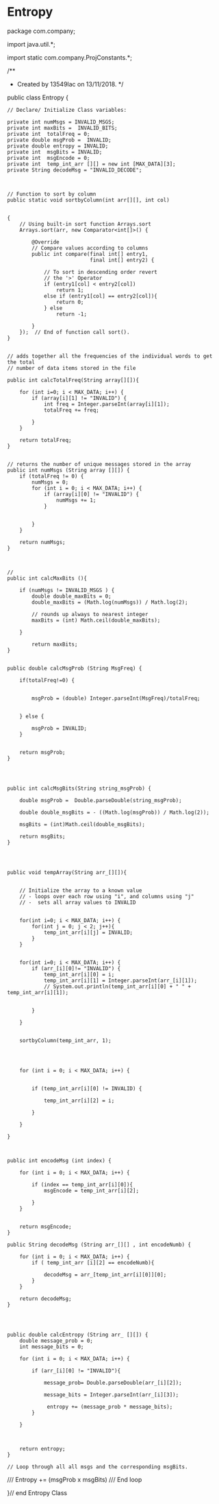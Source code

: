# Entropy

package com.company;

import java.util.*;

import static com.company.ProjConstants.*;

/**
 * Created by 13549lac on 13/11/2018.
 */


public class Entropy {

    // Declare/ Initialize Class variables:

    private int numMsgs = INVALID_MSGS;
    private int maxBits =  INVALID_BITS;
    private int  totalFreq = 0;
    private double msgProb =  INVALID;
    private double entropy = INVALID;
    private int  msgBits = INVALID;
    private int  msgEncode = 0;
    private int  temp_int_arr [][] = new int [MAX_DATA][3];
    private String decodeMsg = "INVALID_DECODE";



    // Function to sort by column
    public static void sortbyColumn(int arr[][], int col)


    {
        // Using built-in sort function Arrays.sort
        Arrays.sort(arr, new Comparator<int[]>() {

            @Override
            // Compare values according to columns
            public int compare(final int[] entry1,
                               final int[] entry2) {

                // To sort in descending order revert
                // the '>' Operator
                if (entry1[col] < entry2[col])
                    return 1;
                else if (entry1[col] == entry2[col]){
                    return 0;
                } else
                    return -1;

            }
        });  // End of function call sort().
    }


    // adds together all the frequencies of the individual words to get the total
    // number of data items stored in the file

    public int calcTotalFreq(String array[][]){

        for (int i=0; i < MAX_DATA; i++) {
            if (array[i][1] != "INVALID") {
                int freq = Integer.parseInt(array[i][1]);
                totalFreq += freq;

            }
        }

        return totalFreq;
    }


    // returns the number of unique messages stored in the array
    public int numMsgs (String array [][]) {
        if (totalFreq != 0) {
            numMsgs = 0;
            for (int i = 0; i < MAX_DATA; i++) {
                if (array[i][0] != "INVALID") {
                    numMsgs += 1;
                }


            }
        }

        return numMsgs;
    }



    //
    public int calcMaxBits (){

        if (numMsgs != INVALID_MSGS ) {
            double double_maxBits = 0;
            double_maxBits = (Math.log(numMsgs)) / Math.log(2);

            // rounds up always to nearest integer
            maxBits = (int) Math.ceil(double_maxBits);

        }

            return maxBits;
    }


    public double calcMsgProb (String MsgFreq) {

        if(totalFreq!=0) {


            msgProb = (double) Integer.parseInt(MsgFreq)/totalFreq;


        } else {

            msgProb = INVALID;
        }


        return msgProb;
    }




    public int calcMsgBits(String string_msgProb) {

        double msgProb =  Double.parseDouble(string_msgProb);

        double double_msgBits = - ((Math.log(msgProb)) / Math.log(2));

        msgBits = (int)Math.ceil(double_msgBits);

        return msgBits;
    }




    public void tempArray(String arr_[][]){


        // Initialize the array to a known value
        // - loops over each row using "i", and columns using "j"
        // -  sets all array values to INVALID


        for(int i=0; i < MAX_DATA; i++) {
            for(int j = 0; j < 2; j++){
                temp_int_arr[i][j] = INVALID;
            }
        }


        for(int i=0; i < MAX_DATA; i++) {
            if (arr_[i][0]!= "INVALID") {
                temp_int_arr[i][0] = i;
                temp_int_arr[i][1] = Integer.parseInt(arr_[i][1]);
                // System.out.println(temp_int_arr[i][0] + " " + temp_int_arr[i][1]);


            }

        }


        sortbyColumn(temp_int_arr, 1);




        for (int i = 0; i < MAX_DATA; i++) {


            if (temp_int_arr[i][0] != INVALID) {

                temp_int_arr[i][2] = i;

            }

        }

    }



    public int encodeMsg (int index) {

        for (int i = 0; i < MAX_DATA; i++) {

            if (index == temp_int_arr[i][0]){
                msgEncode = temp_int_arr[i][2];

            }
        }


        return msgEncode;
    }

    public String decodeMsg (String arr_[][] , int encodeNumb) {

        for (int i = 0; i < MAX_DATA; i++) {
            if ( temp_int_arr [i][2] == encodeNumb){

                decodeMsg = arr_[temp_int_arr[i][0]][0];
            }
        }

        return decodeMsg;
    }




    public double calcEntropy (String arr_ [][]) {
        double message_prob = 0;
        int message_bits = 0;

        for (int i = 0; i < MAX_DATA; i++) {

            if (arr_[i][0] != "INVALID"){

                message_prob= Double.parseDouble(arr_[i][2]);

                message_bits = Integer.parseInt(arr_[i][3]);

                 entropy += (message_prob * message_bits);
            }

        }



        return entropy;
    }

    // Loop through all all msgs and the corresponding msgBits.
   ///         Entropy +=  (msgProb x msgBits)
  ///  End loop





}// end Entropy Class

